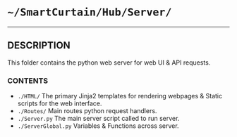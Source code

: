 # `~/SmartCurtain/Hub/Server/`

---

## DESCRIPTION
This folder contains the python web server for web UI & API requests.

### CONTENTS
- `./HTML/` The primary Jinja2 templates for rendering webpages & Static scripts for the web interface.
- `./Routes/` Main routes python request handlers.
- `./Server.py` The main server script called to run server.
- `./ServerGlobal.py` Variables & Functions across server.
